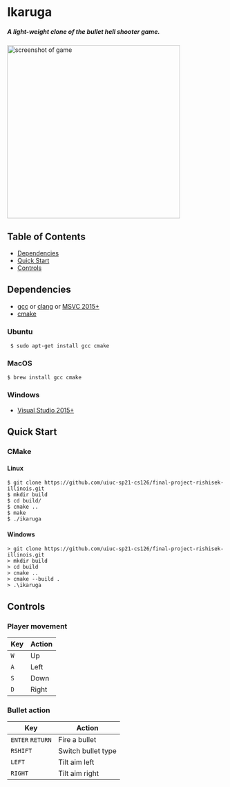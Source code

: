 # Ikaruga

##### A light-weight clone of the bullet hell shooter game.

<img src="https://i.imgur.com/pSzG1XM.png" alt="screenshot of game" width="400"/>

<!-- TABLE OF CONTENTS -->

## Table of Contents

- [Dependencies](#dependencies)
- [Quick Start](#quick-start)
- [Controls](#controls)

## Dependencies

- [gcc](https://gcc.gnu.org/) or [clang](https://clang.llvm.org/ ) or [MSVC 2015+]("https://www.visualstudio.com/")
- [cmake](https://cmake.org/)

### Ubuntu

```
 $ sudo apt-get install gcc cmake
```

### MacOS

```
$ brew install gcc cmake
```

### Windows

- [Visual Studio 2015+](https://visualstudio.microsoft.com/)

## Quick Start

### CMake

#### Linux

```
$ git clone https://github.com/uiuc-sp21-cs126/final-project-rishisek-illinois.git
$ mkdir build
$ cd build/
$ cmake ..
$ make
$ ./ikaruga
```

#### Windows

```
> git clone https://github.com/uiuc-sp21-cs126/final-project-rishisek-illinois.git
> mkdir build
> cd build
> cmake ..
> cmake --build .
> .\ikaruga
```

## Controls

### Player movement

| Key | Action |
|-----|--------|
| `W` | Up |
| `A` | Left |
| `S` | Down |
| `D` | Right |

### Bullet action

| Key | Action |
|-----|--------|
| `ENTER` `RETURN` | Fire a bullet |
| `RSHIFT` | Switch bullet type |
| `LEFT` | Tilt aim left |
| `RIGHT` | Tilt aim right |